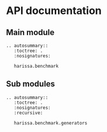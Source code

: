 # API documentation

## Main module

```{eval-rst}
.. autosummary::
   :toctree: .
   :nosignatures:

   harissa.benchmark
```

## Sub modules

```{eval-rst}
.. autosummary::
   :toctree: .
   :nosignatures:
   :recursive:

   harissa.benchmark.generators
```
